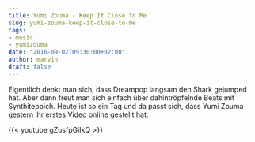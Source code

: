 ```yaml
---
title: Yumi Zouma - Keep It Close To Me
slug: yumi-zouma-keep-it-close-to-me
tags:
- music
- yumizouma
date: "2016-09-02T09:30:00+02:00"
author: marvin
draft: false
---
```

Eigentlich denkt man sich, dass Dreampop langsam den Shark gejumped hat. Aber dann freut man sich einfach über dahintröpfelnde Beats mit Synthiteppich. Heute ist so ein Tag und da passt sich, dass Yumi Zouma gestern ihr erstes Video online gestellt hat.

{{< youtube gZusfpGiIkQ >}}